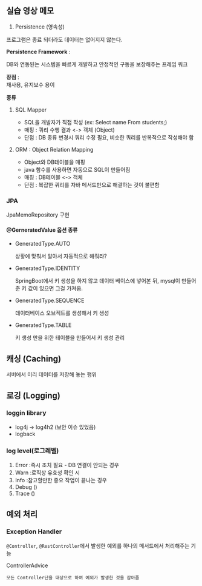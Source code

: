 ## 실습 영상 메모

1. Persistence (영속성)

프로그램은 종료 되더라도 데이터는 없어지지 않는다.

**Persistence Framework** : 

DB와 연동된는 시스템을 빠르게 개발하고
안정적인 구동을 보장해주는 프레임 워크

**장점** :    
재사용, 유지보수 용이

**종류**

1) SQL Mapper
   
    - SQL을 개발자가 직접 작성 (ex: Select name From students;)
    - 매핑 : 쿼리 수행 결과 <-> 객체 (Object)
    - 단점 : DB 종류 변경시 쿼리 수정 필요, 비슷한 쿼리를 반복적으로 작성해야 함

2) ORM : Object Relation Mapping
    
   - Object와 DB테이블을 매핑
   - java 함수를 사용하면 자동으로 SQL이 만들어짐
   - 매칭 : DB테이블 <-> 객체
   - 단점 : 복잡한 쿼리를 자바 메서드만으로 해결하는 것이 불편함

### JPA 

JpaMemoRepository 구현

#### @GerneratedValue 옵션 종류

- GeneratedType.AUTO

   상황에 맞춰서 알아서 자동적으로 해줘라?

- GeneratedType.IDENTITY

   SpringBoot에서 키 생성을 하지 않고 데이터 베이스에 넣어본 뒤, mysql이 만들어준 키 값이 있으면 그걸 가져옴.

- GeneratedType.SEQUENCE

   데이터베이스 오브젝트를 생성해서 키 생성

- GeneratedType.TABLE
   
   키 생성 만을 위한 테이블을 만들어서 키 생성 관리


## 캐싱 (Caching) 
서버에서 미리 데이터를 저장해 놓는 행위

## 로깅 (Logging)
### loggin library

- log4j -> log4h2 (보안 이슈 있었음)
- logback

### log level(로그레벨)

1. Error :즉시 조치 필요 - DB 연결이 안되는 경우
2. Warn :로직상 유효성 확인 시
3. Info :참고할만한 중요 작업이 끝나는 경우
4. Debug ()
5. Trace ()

## 예외 처리
### Exception Handler
`@Controller`, `@RestController`에서 발생한 예외를 하나의 메서드에서 처리해주는 기능

ControllerAdvice

    모든 Controller단을 대상으로 하여 예외가 발생한 것을 잡아줌
